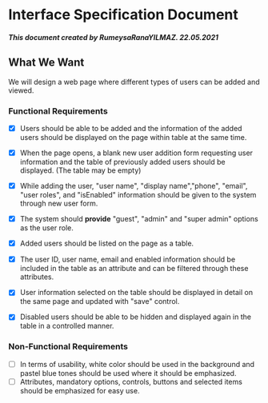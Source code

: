 # Interface Specification Document
##### This document created by RumeysaRanaYILMAZ. 22.05.2021




## What We Want


We will design a web page where different types of users can be added and viewed.

### Functional Requirements

- [x] Users should be able to be added and the information of the added users should be displayed on the page  within table at the same time.
- [x] When the page opens, a blank new user addition form requesting user information and the table of previously added users should be displayed. (The table may be empty)
- [x] While adding the user, "user name", "display name","phone", "email", "user roles", and "isEnabled" information should be given to the system through new user form.
- [x] The system should **provide** "guest", "admin" and "super admin" options as the user role.
- [x] Added users should be listed on the page as a table.
- [x] The user ID, user name, email and enabled information should be included in the table as an attribute and can be filtered through these attributes.
- [x] User information selected on the table should be displayed in detail on the same page and updated with "save" control.
- [x] Disabled users should be able to be hidden and displayed again in the table in a controlled manner.


### Non-Functional Requirements

- [ ] In terms of usability, white color should be used in the background and pastel blue tones should be used where it should be emphasized.
- [ ] Attributes, mandatory options, controls, buttons and selected items should be emphasized for easy use.
